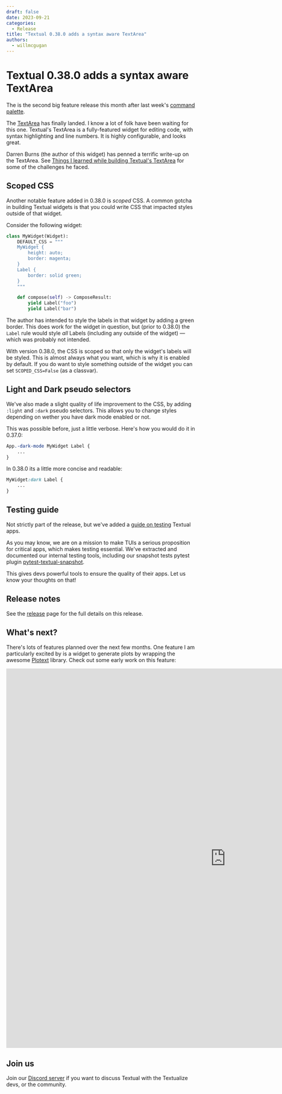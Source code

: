 ```yaml
---
draft: false
date: 2023-09-21
categories:
  - Release
title: "Textual 0.38.0 adds a syntax aware TextArea"
authors:
  - willmcgugan
---
```


# Textual 0.38.0 adds a syntax aware TextArea

The is the second big feature release this month after last week's [command palette](./release0.37.0.md).

<!-- more -->

The [TextArea](/docs/widgets/text_area.md) has finally landed.
I know a lot of folk have been waiting for this one.
Textual's TextArea is a fully-featured widget for editing code, with syntax highlighting and line numbers.
It is highly configurable, and looks great.

Darren Burns (the author of this widget) has penned a terrific write-up on the TextArea.
See [Things I learned while building Textual's TextArea](./text-area-learnings.md) for some of the challenges he faced.


## Scoped CSS

Another notable feature added in 0.38.0 is *scoped* CSS.
A common gotcha in building Textual widgets is that you could write CSS that impacted styles outside of that widget.

Consider the following widget:

```python
class MyWidget(Widget):
    DEFAULT_CSS = """
    MyWidget {
        height: auto;
        border: magenta;
    }
    Label {
        border: solid green;
    }
    """

    def compose(self) -> ComposeResult:
        yield Label("foo")
        yield Label("bar")
```

The author has intended to style the labels in that widget by adding a green border.
This does work for the widget in question, but (prior to 0.38.0) the `Label` rule would style *all* Labels (including any outside of the widget) &mdash; which was probably not intended.

With version 0.38.0, the CSS is scoped so that only the widget's labels will be styled.
This is almost always what you want, which is why it is enabled by default.
If you do want to style something outside of the widget you can set `SCOPED_CSS=False` (as a classvar).


## Light and Dark pseudo selectors

We've also made a slight quality of life improvement to the CSS, by adding `:light` and `:dark` pseudo selectors.
This allows you to change styles depending on wether you have dark mode enabled or not.

This was possible before, just a little verbose.
Here's how you would do it in 0.37.0:

```css
App.-dark-mode MyWidget Label {
    ...
}
```

In 0.38.0 its a little more concise and readable:

```css
MyWidget:dark Label {
    ...
}
```

## Testing guide

Not strictly part of the release, but we've added a [guide on testing](/guide/testing) Textual apps.

As you may know, we are on a mission to make TUIs a serious proposition for critical apps, which makes testing essential.
We've extracted and documented our internal testing tools, including our snapshot tests pytest plugin [pytest-textual-snapshot](https://pypi.org/project/pytest-textual-snapshot/).

This gives devs powerful tools to ensure the quality of their apps.
Let us know your thoughts on that!

## Release notes

See the [release](https://github.com/Textualize/textual/releases/tag/v0.38.0) page for the full details on this release.


## What's next?

There's lots of features planned over the next few months.
One feature I am particularly excited by is a widget to generate plots by wrapping the awesome [Plotext](https://pypi.org/project/plotext/) library.
Check out some early work on this feature:

<div class="video-wrapper">
<iframe width="1163" height="1005" src="https://www.youtube.com/embed/A3uKzWErC8o" title="Preview of Textual Plot widget" frameborder="0" allow="accelerometer; autoplay; clipboard-write; encrypted-media; gyroscope; picture-in-picture; web-share" allowfullscreen></iframe>
</div>

## Join us

Join our [Discord server](https://discord.gg/Enf6Z3qhVr) if you want to discuss Textual with the Textualize devs, or the community.
